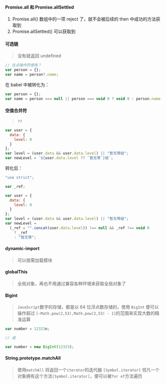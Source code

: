 #### Promise.all 和 Promise.allSettled

1. Promise.all() 数组中的一项 reject 了，就不会被后续的 then 中成功的方法获取到
2. Promise.allSettled() 可以获取到

#### 可选链

> 没有就返回 undefined

```js
// 在点操作符使用？
var person = {};
var name = person?.name;
```

在 babel 中被转化为：

```js
var person = {};
var name = person === null || person === void 0 ? void 0 : person.name;
```

#### 空值合并符

> `??`

```js
var user = {
  data: {
    level: 0
  }
};
var level = (user.data && user.data.level) || "暂无等级";
var newLevel = `${user.data.level ?? `暂无等`}级`;
```

转化后：

```js
"use strict";

var _ref;

var user = {
  data: {
    level: 0
  }
};
var level = (user.data && user.data.level) || "暂无等级";
var newLevel =
  (_ref = "".concat(user.data.level)) !== null && _ref !== void 0
    ? _ref
    : "暂无等";
```

#### dynamic-import

> 可以按需加载模块

#### globalThis

> 全局对象，再也不用通过兼容各种环境来获取全局对象了

#### Bigint

> `JavaScript`数字的存储，都是以 64 位浮点数存储的，使用 `BigInt` 便可以操作超过 `[-Math.pow(2,53),Math.pow(2,53) - 1]`的范围来实现大数的精准运算

```js
var number = 12323n;

// 或

var number = new BigInt(12323);
```

#### String.prototype.matchAll

> 使用`matchAll` 将返回一个`iterator`的迭代器 `[Symbol.iterator]`
> 但凡一个对象拥有这个方法`[Symbol.iterator]`，便可以被`for of`方法遍历
